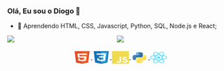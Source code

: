 ### Olá, Eu sou o Diogo 👋
- 🌱 Aprendendo HTML, CSS, Javascript, Python, SQL, Node.js e React; 
<div align="center">
  <a href="https://github.com/quintaodiogo">
  <img height="100em" align="left" src="https://github-readme-stats.vercel.app/api?username=quintaodiogo&show_icons=true&theme=dark&include_all_commits=true&count_private=true"/>
    <img height="100em" src="https://github-readme-stats.vercel.app/api/top-langs/?username=quintaodiogo&layout=compact&langs_count=7&theme=dark"/>
</div>
<div "display: inline-flex" align="center"><br>
  <img align="center" alt="Diogo-HTML" height="30" width="40" src="https://raw.githubusercontent.com/devicons/devicon/master/icons/html5/html5-original.svg">
  <img align="center" alt="Diogo-CSS" height="30" width="40" src="https://raw.githubusercontent.com/devicons/devicon/master/icons/css3/css3-original.svg">
  <img align="center" alt="Diogo-Js" height="30" width="40" src="https://raw.githubusercontent.com/devicons/devicon/master/icons/javascript/javascript-plain.svg">
  <img align="center" alt="Diogo-Python" height="30" width="40" src="https://raw.githubusercontent.com/devicons/devicon/master/icons/python/python-original.svg">
  <img align="center" alt="Diogo-React" height="30" width="40" src="https://raw.githubusercontent.com/devicons/devicon/master/icons/react/react-original.svg">
</div>
  
  ##
 
